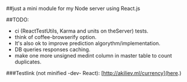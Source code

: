 ##just a mini module for my Node server using React.js

##TODO:
* ci (ReactTestUtils, Karma and units on theServer) tests.
* think of coffee-browserify option.
* It's also ok to improve prediction algorythm/implementation.
* DB queries responses caching.
* make one more unsigned medint column in master table to count duplicates. 

###Testlink (not minified -dev- React): [http://akiliev.ml/currency](here.)
